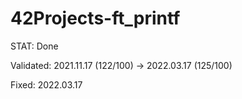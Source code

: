 # 42Projects-ft_printf

STAT: Done

Validated: 2021.11.17 (122/100) -> 2022.03.17 (125/100)

Fixed: 2022.03.17
